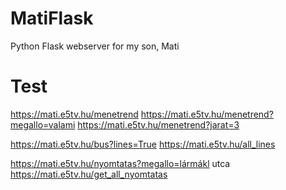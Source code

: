 # MatiFlask
Python Flask webserver for my son, Mati



# Test
https://mati.e5tv.hu/menetrend
https://mati.e5tv.hu/menetrend?megallo=valami
https://mati.e5tv.hu/menetrend?jarat=3

https://mati.e5tv.hu/bus?lines=True
https://mati.e5tv.hu/all_lines


https://mati.e5tv.hu/nyomtatas?megallo=lármákl utca
https://mati.e5tv.hu/get_all_nyomtatas